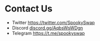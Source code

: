 # Contact Us

- Twitter https://twitter.com/SpookySwap
- Discord [discord.gg/AqbsWsWDgn](https://discord.gg/MWzXEy5VzX)
- Telegram https://t.me/spookyswap